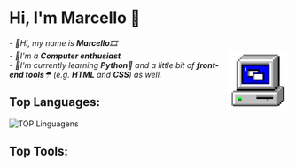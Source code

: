 # Hi, I'm Marcello 🍕

<p>
  <em>
      - 🎉Hi, my name is <b>Marcello</b>🎞<br><img src="https://github.com/TheDudeThatCode/TheDudeThatCode/blob/master/Assets/PC.gif" height=100 align="right"/>
      - 📐I'm a <b>Computer enthusiast</b><br>
      - 🎨I'm currently learning <b>Python</b>🐍 and a little bit of <b>front-end tools</b>☂ (e.g. <b>HTML</b> and <b>CSS</b>) as well.<br>
  </em>
</p>

## Top Languages:
![TOP Linguagens](https://github-readme-stats.vercel.app/api/top-langs/?username=MarcelloBB&layout=compact&theme=dark)

## Top Tools:

